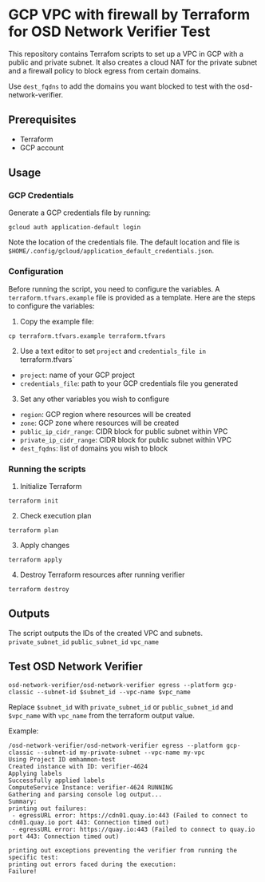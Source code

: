 # GCP VPC with firewall by Terraform for OSD Network Verifier Test
This repository contains Terrafom scripts to set up a VPC in GCP with a public and private subnet. It also creates a cloud NAT for the private subnet and a firewall policy to block egress from certain domains.

Use `dest_fqdns` to add the domains you want blocked to test with the osd-network-verifier.

## Prerequisites
- Terraform 
- GCP account

## Usage
### GCP Credentials
Generate a GCP credentials file by running:
```
gcloud auth application-default login
```
Note the location of the credentials file. The default location and file is `$HOME/.config/gcloud/application_default_credentials.json`.

### Configuration
Before running the script, you need to configure the variables. A `terraform.tfvars.example` file is provided as a template. Here are the steps to configure the variables:
1. Copy the example file:
```
cp terraform.tfvars.example terraform.tfvars
```
2. Use a text editor to set `project` and `credentials_file in `terraform.tfvars`
- `project`: name of your GCP project
- `credentials_file`: path to your GCP credentials file you generated
3. Set any other variables you wish to configure
- `region`: GCP region where resources will be created
- `zone`: GCP zone where resources will be created
- `public_ip_cidr_range`: CIDR block for public subnet within VPC
- `private_ip_cidr_range`: CIDR block for public subnet within VPC
- `dest_fqdns`: list of domains you wish to block

### Running the scripts
1. Initialize Terraform
```
terraform init
```
2. Check execution plan
```
terraform plan
```
3. Apply changes
```
terraform apply
```
4. Destroy Terraform resources after running verifier
```
terraform destroy
```
## Outputs
The script outputs the IDs of the created VPC and subnets.
`private_subnet_id`
`public_subnet_id`
`vpc_name `

## Test OSD Network Verifier
```
osd-network-verifier/osd-network-verifier egress --platform gcp-classic --subnet-id $subnet_id --vpc-name $vpc_name
```
Replace `$subnet_id` with `private_subnet_id` or `public_subnet_id` and `$vpc_name` with `vpc_name` from the terraform output value.

Example:
```
/osd-network-verifier/osd-network-verifier egress --platform gcp-classic --subnet-id my-private-subnet --vpc-name my-vpc
Using Project ID emhammon-test
Created instance with ID: verifier-4624
Applying labels
Successfully applied labels 
ComputeService Instance: verifier-4624 RUNNING
Gathering and parsing console log output...
Summary:
printing out failures:
 - egressURL error: https://cdn01.quay.io:443 (Failed to connect to cdn01.quay.io port 443: Connection timed out)
 - egressURL error: https://quay.io:443 (Failed to connect to quay.io port 443: Connection timed out)

printing out exceptions preventing the verifier from running the specific test:
printing out errors faced during the execution:
Failure!
```




